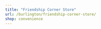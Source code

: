 ```yaml
---
title: "Friendship Corner Store"
url: /burlington/friendship-corner-store/
shop: convenience
---
```

